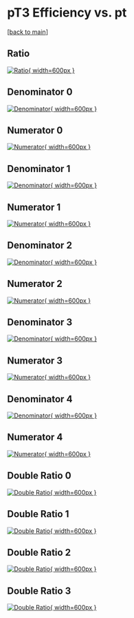 # pT3 Efficiency vs. pt

[[back to main](./)]



## Ratio

[![Ratio](../mtv/var/pT3_base_13_-1_eff_pt.png){ width=600px }](../mtv/var/pT3_base_13_-1_eff_pt.pdf)

## Denominator 0

[![Denominator](../mtv/den/pT3_base_13_-1_eff_pt_den0.png){ width=600px }](../mtv/den/pT3_base_13_-1_eff_pt_den0.pdf)

## Numerator 0

[![Numerator](../mtv/num/pT3_base_13_-1_eff_pt_num0.png){ width=600px }](../mtv/num/pT3_base_13_-1_eff_pt_num0.pdf)

## Denominator 1

[![Denominator](../mtv/den/pT3_base_13_-1_eff_pt_den1.png){ width=600px }](../mtv/den/pT3_base_13_-1_eff_pt_den1.pdf)

## Numerator 1

[![Numerator](../mtv/num/pT3_base_13_-1_eff_pt_num1.png){ width=600px }](../mtv/num/pT3_base_13_-1_eff_pt_num1.pdf)

## Denominator 2

[![Denominator](../mtv/den/pT3_base_13_-1_eff_pt_den2.png){ width=600px }](../mtv/den/pT3_base_13_-1_eff_pt_den2.pdf)

## Numerator 2

[![Numerator](../mtv/num/pT3_base_13_-1_eff_pt_num2.png){ width=600px }](../mtv/num/pT3_base_13_-1_eff_pt_num2.pdf)

## Denominator 3

[![Denominator](../mtv/den/pT3_base_13_-1_eff_pt_den3.png){ width=600px }](../mtv/den/pT3_base_13_-1_eff_pt_den3.pdf)

## Numerator 3

[![Numerator](../mtv/num/pT3_base_13_-1_eff_pt_num3.png){ width=600px }](../mtv/num/pT3_base_13_-1_eff_pt_num3.pdf)

## Denominator 4

[![Denominator](../mtv/den/pT3_base_13_-1_eff_pt_den4.png){ width=600px }](../mtv/den/pT3_base_13_-1_eff_pt_den4.pdf)

## Numerator 4

[![Numerator](../mtv/num/pT3_base_13_-1_eff_pt_num4.png){ width=600px }](../mtv/num/pT3_base_13_-1_eff_pt_num4.pdf)

## Double Ratio 0

[![Double Ratio](../mtv/ratio/pT3_base_13_-1_eff_pt_ratio0.png){ width=600px }](../mtv/ratio/pT3_base_13_-1_eff_pt_ratio0.pdf)

## Double Ratio 1

[![Double Ratio](../mtv/ratio/pT3_base_13_-1_eff_pt_ratio1.png){ width=600px }](../mtv/ratio/pT3_base_13_-1_eff_pt_ratio1.pdf)

## Double Ratio 2

[![Double Ratio](../mtv/ratio/pT3_base_13_-1_eff_pt_ratio2.png){ width=600px }](../mtv/ratio/pT3_base_13_-1_eff_pt_ratio2.pdf)

## Double Ratio 3

[![Double Ratio](../mtv/ratio/pT3_base_13_-1_eff_pt_ratio3.png){ width=600px }](../mtv/ratio/pT3_base_13_-1_eff_pt_ratio3.pdf)

